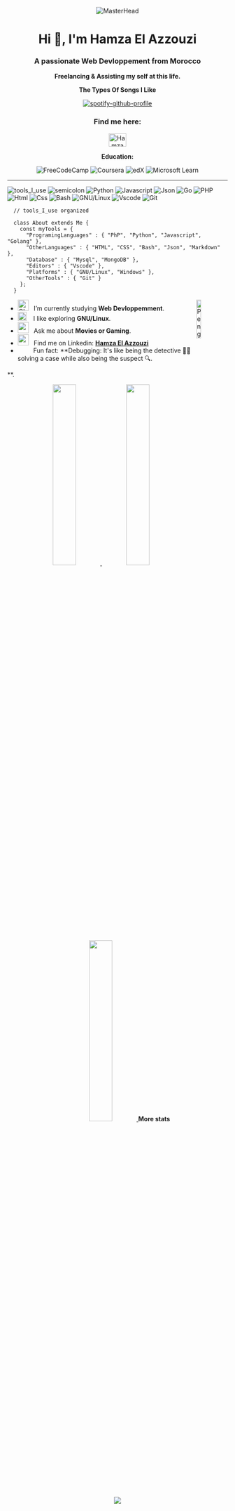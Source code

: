 <div align="center" width="50">
  
  ![MasterHead](https://i.imgur.com/xcCS9ja.gif)
  
  <h1 align="center">Hi 👋, I'm Hamza El Azzouzi</h1>
  <h3 align="center">A passionate Web Devloppement from Morocco</h3>
      
  <p><strong>Freelancing & Assisting my self at this life.</strong></p>
  <p><strong>The Types Of Songs I Like</strong></p>

 [![spotify-github-profile](https://spotify-github-profile.vercel.app/api/view?uid=31xgypeyjiuqyfhdcmr4wpxe6f3i&cover_image=true&theme=novatorem&show_offline=false&background_color=121212&interchange=true&bar_color=53b14f&bar_color_cover=false)](https://github.com/kittinan/spotify-github-profile)

  
  <h3 align="center">Find me here:</h3>
  <p align="center">
    <a href="https://www.linkedin.com/in/el-azzouzi-hamza/" target="blank"><img align="center" src="https://raw.githubusercontent.com/rahuldkjain/github-profile-readme-generator/master/src/images/icons/Social/linked-in-alt.svg" alt="Hamza El Azzouzi" height="30" width="40" /></a>
  </p>
  
  <p><strong>Education:</strong></p>
  
  ![FreeCodeCamp](https://img.shields.io/badge/Freecodecamp-%23123.svg?&style=for-the-badge&logo=freecodecamp&logoColor=green)
  ![Coursera](https://img.shields.io/badge/Coursera-%230056D2.svg?style=for-the-badge&logo=Coursera&logoColor=white)
  ![edX](https://img.shields.io/badge/edX-%2302262B.svg?style=for-the-badge&logo=edX&logoColor=white)
  ![Microsoft Learn](https://img.shields.io/badge/Microsoft_Learn-258ffa?style=for-the-badge&logo=microsoft&logoColor=white)
  <br>
  
  
</div>
      
<hr></hr>
  
![tools_I_use](https://img.shields.io/badge/-%F0%9F%9A%80%20Tools%20I%20use-orange)
![semicolon](https://img.shields.io/badge/-%3A-orange)
![Python](https://img.shields.io/badge/Python-FFD43B?style=flat&logo=python&logoColor=darkgreen)
![Javascript](https://img.shields.io/badge/JavaScript-323330?style=flat&logo=javascript&logoColor=F7DF1E)
![Json](https://img.shields.io/badge/json-5E5C5C?style=flat&logo=json&logoColor=white)
![Go](https://img.shields.io/badge/Go-00ADD8?style=flat&logo=go&logoColor=white)
![PHP](https://img.shields.io/badge/PHP-777BB4?style=flat&logo=php&logoColor=white)
![Html](https://img.shields.io/badge/HTML5-E34F26?style=flat&logo=html5&logoColor=white)
![Css](https://img.shields.io/badge/CSS3-1572B6?style=flat&logo=css3&logoColor=white)
![Bash](https://img.shields.io/badge/GNU%20Bash-4EAA25?style=flat&logo=GNU%20Bash&logoColor=white)
![GNU/Linux](https://img.shields.io/badge/Linux-FCC624?style=flat&logo=linux&logoColor=black)
![Vscode](https://img.shields.io/badge/Visual_Studio_Code-0078D4?style=flat&logo=visual%20studio%20code&logoColor=white)
![Git](https://img.shields.io/badge/GIT-E44C30?style=flat&logo=git&logoColor=white)
  
  
```golang
  // tools_I_use organized
  
  class About extends Me { 
    const myTools = {  
      "ProgramingLanguages" : { "PhP", "Python", "Javascript", "Golang" },
      "OtherLanguages" : { "HTML", "CSS", "Bash", "Json", "Markdown" },
      "Database" : { "Mysql", "MongoDB" },
      "Editors" : { "Vscode" },
      "Platforms" : { "GNU/Linux", "Windows" },
      "OtherTools" : { "Git" }
    };
  }
```
      
- <img alt="GIF" src="https://github.com/SP-XD/SP-XD/blob/main/images/Developer.gif" width="25" /> &nbsp; I’m currently studying **Web Devloppemment**. <img align="right" src="https://raw.githubusercontent.com/Tarikul-Islam-Anik/Animated-Fluent-Emojis/master/Emojis/Animals/Penguin.png" alt="Penguin" width="15%" /><br>
- <img src="https://github.com/SP-XD/SP-XD/blob/main/images/hyperkitty.gif?raw=true" width="20" />&nbsp;&nbsp;&nbsp; I like exploring **GNU/Linux**. <br>
- <img src="https://github.com/SP-XD/SP-XD/blob/main/images/message.gif?raw=true" width="25" />&nbsp;&nbsp; Ask me about **Movies or Gaming**. <br>
- <img src="https://github.com/SP-XD/SP-XD/blob/main/images/letterbox.gif?raw=true" width="25" /> &nbsp; Find me on Linkedin: **[Hamza El Azzouzi](https://www.linkedin.com/in/el-azzouzi-hamza/)**<br>
- &nbsp;&nbsp;<img src="https://github.com/SP-XD/SP-XD/blob/main/images/lightning.gif?raw=true" width="12" />&nbsp;&nbsp;&nbsp;&nbsp;Fun fact: **Debugging: It's like being the detective 🕵️‍♂️ solving a case while also being the suspect 🔍.





**.<br>
      
<div align="center" >
    <a  href="https://github.com/Hamza-El-Azzouzi">
        <img src="http://github-profile-summary-cards.vercel.app/api/cards/stats?username=Hamza-El-Azzouzi&theme=github_dark" width="32.5%">
        <img src="http://github-profile-summary-cards.vercel.app/api/cards/repos-per-language?username=Hamza-El-Azzouzi&theme=github_dark" width="32.5%">
        <img src="http://github-profile-summary-cards.vercel.app/api/cards/most-commit-language?username=Hamza-El-Azzouzi&theme=github_dark" width="32.5%">
    </a>
    <strong>More stats</strong><br>
    <img align="center" src="http://github-profile-summary-cards.vercel.app/api/cards/profile-details?username=Hamza-El-Azzouzi&theme=github_dark" 
    <hr></hr>
</div>
